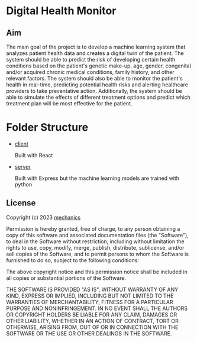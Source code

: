 # Digital Health Monitor

## Aim
The main goal of the project is to develop a machine learning system that analyzes patient health data and creates a digital twin of the patient.
The system should be able to predict the risk of developing certain health conditions based on the patient's genetic make-up, age, gender, congenital and/or acquired chronic medical conditions, family history, and other relevant factors.
The system should also be able to monitor the patient's health in real-time, predicting potential health risks and alerting healthcare providers to take preventative action.
Additionally, the system should be able to simulate the effects of different treatment options and predict which treatment plan will be most effective for the patient.

# Folder Structure
- [client](https://github.com/MissTipo/digital-health-monitor/tree/master/client)

    Built with React
- [server](https://github.com/MissTipo/digital-health-monitor/tree/master/server)

    Built with Express but the machine learning models are trained with python



## License
Copyright (c) 2023 [mechanics](https://github.com/MissTipo/alx-peer_group_discussions)

Permission is hereby granted, free of charge, to any person obtaining a copy of this software and associated documentation files (the "Software"), to deal in the Software without restriction, including without limitation the rights to use, copy, modify, merge, publish, distribute, sublicense, and/or sell copies of the Software, and to permit persons to whom the Software is furnished to do so, subject to the following conditions:

The above copyright notice and this permission notice shall be included in all copies or substantial portions of the Software.

THE SOFTWARE IS PROVIDED "AS IS", WITHOUT WARRANTY OF ANY KIND, EXPRESS OR IMPLIED, INCLUDING BUT NOT LIMITED TO THE WARRANTIES OF MERCHANTABILITY, FITNESS FOR A PARTICULAR PURPOSE AND NONINFRINGEMENT. IN NO EVENT SHALL THE AUTHORS OR COPYRIGHT HOLDERS BE LIABLE FOR ANY CLAIM, DAMAGES OR OTHER LIABILITY, WHETHER IN AN ACTION OF CONTRACT, TORT OR OTHERWISE, ARISING FROM, OUT OF OR IN CONNECTION WITH THE SOFTWARE OR THE USE OR OTHER DEALINGS IN THE SOFTWARE.
